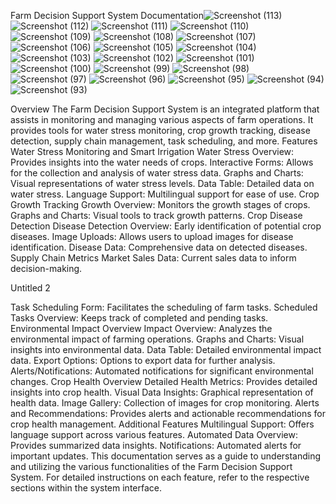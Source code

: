 Farm Decision Support System
Documentation![Screenshot (113)](https://github.com/user-attachments/assets/3bf607a0-cb99-4d30-bea4-562e2608c2cc)
![Screenshot (112)](https://github.com/user-attachments/assets/288f07e3-6a76-4ad0-ac72-504486959c21)
![Screenshot (111)](https://github.com/user-attachments/assets/babbc1a1-2e8c-4b3e-b2b1-dd4fb062eec4)
![Screenshot (110)](https://github.com/user-attachments/assets/602832c0-7a5e-49b2-99b7-b5d4b47e43c2)
![Screenshot (109)](https://github.com/user-attachments/assets/c2567131-51ac-4143-95cd-5a5eb9f3b8ae)
![Screenshot (108)](https://github.com/user-attachments/assets/e8b3a190-6386-439a-91b8-ebd0e13f4287)
![Screenshot (107)](https://github.com/user-attachments/assets/fa954ff0-9cbc-4011-9060-b6b266318c42)
![Screenshot (106)](https://github.com/user-attachments/assets/ebed5678-24d5-44dc-ae4b-b34b9bea3672)
![Screenshot (105)](https://github.com/user-attachments/assets/27af5142-9ba2-4feb-9979-c7ba71f4439c)
![Screenshot (104)](https://github.com/user-attachments/assets/eb2ad86f-b4c7-498c-b412-9f7ad1a1a90a)
![Screenshot (103)](https://github.com/user-attachments/assets/e0734083-dd38-490e-8c33-1832a917ba34)
![Screenshot (102)](https://github.com/user-attachments/assets/d0758f55-6726-4e14-9d2c-7c0a3cacb936)
![Screenshot (101)](https://github.com/user-attachments/assets/dd46e72a-d89a-433a-9e29-6ad8942eb0fa)
![Screenshot (100)](https://github.com/user-attachments/assets/f635e9f0-025e-4f1b-af7d-af89ee58f3df)
![Screenshot (99)](https://github.com/user-attachments/assets/292608e5-c52f-4f07-b2f0-7be8802ba8e6)
![Screenshot (98)](https://github.com/user-attachments/assets/35aac220-ccf1-4f3a-a838-20bd9b07ecd0)
![Screenshot (97)](https://github.com/user-attachments/assets/3732f14e-c88f-472f-a5ec-931723c554af)
![Screenshot (96)](https://github.com/user-attachments/assets/893ac4a3-4d1d-4791-bd81-9a74a3828954)
![Screenshot (95)](https://github.com/user-attachments/assets/4b91a71b-1fc0-4144-b317-50839615108d)
![Screenshot (94)](https://github.com/user-attachments/assets/cfef1a85-2724-49e9-bb50-4d7afe9ed506)
![Screenshot (93)](https://github.com/user-attachments/assets/2cc17949-3a87-4a9a-9d55-8b0002ac63d1)

Overview
The Farm Decision Support System is an integrated platform that assists in
monitoring and managing various aspects of farm operations. It provides tools for
water stress monitoring, crop growth tracking, disease detection, supply chain
management, task scheduling, and more.
Features
Water Stress Monitoring and Smart Irrigation
Water Stress Overview: Provides insights into the water needs of crops.
Interactive Forms: Allows for the collection and analysis of water stress data.
Graphs and Charts: Visual representations of water stress levels.
Data Table: Detailed data on water stress.
Language Support: Multilingual support for ease of use.
Crop Growth Tracking
Growth Overview: Monitors the growth stages of crops.
Graphs and Charts: Visual tools to track growth patterns.
Crop Disease Detection
Disease Detection Overview: Early identification of potential crop diseases.
Image Uploads: Allows users to upload images for disease identification.
Disease Data: Comprehensive data on detected diseases.
Supply Chain Metrics
Market Sales Data: Current sales data to inform decision-making.

Untitled 2

Task Scheduling Form: Facilitates the scheduling of farm tasks.
Scheduled Tasks Overview: Keeps track of completed and pending tasks.
Environmental Impact Overview
Impact Overview: Analyzes the environmental impact of farming operations.
Graphs and Charts: Visual insights into environmental data.
Data Table: Detailed environmental impact data.
Export Options: Options to export data for further analysis.
Alerts/Notifications: Automated notifications for significant environmental
changes.
Crop Health Overview
Detailed Health Metrics: Provides detailed insights into crop health.
Visual Data Insights: Graphical representation of health data.
Image Gallery: Collection of images for crop monitoring.
Alerts and Recommendations: Provides alerts and actionable
recommendations for crop health management.
Additional Features
Multilingual Support: Offers language support across various features.
Automated Data Overview: Provides summarized data insights.
Notifications: Automated alerts for important updates.
This documentation serves as a guide to understanding and utilizing the various
functionalities of the Farm Decision Support System. For detailed instructions on
each feature, refer to the respective sections within the system interface.
